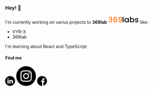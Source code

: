 ### Hey! 👋
I'm currently working on varius projects to **369lab**
![Alt text](/images/369lab.png) like:
* VYR-X
* 369lab

 I'm learning about React and TypeScript
 
 #### Find me
 [![Alt text](/images/linkedin.png)](https://www.linkedin.com/in/rafael-vilomar-165536174/)
 [![Alt text](/images/instagram.png)](https://www.instagram.com/rafavilomar/)
 [![Alt Text](/images/facebook.png)](https://www.facebook.com/rafaelenrique.vilomarmontero/)
<!--
**RafaelVilomar/RafaelVilomar** is a ✨ _special_ ✨ repository because its `README.md` (this file) appears on your GitHub profile.

Here are some ideas to get you started:

- 🔭 I’m currently working on ...
- 🌱 I’m currently learning ...
- 👯 I’m looking to collaborate on ...
- 🤔 I’m looking for help with ...
- 💬 Ask me about ...
- 📫 How to reach me: ...
- 😄 Pronouns: ...
- ⚡ Fun fact: ...
-->

